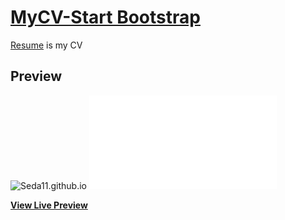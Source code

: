 # [MyCV-Start Bootstrap](https://seda11.github.io/)

[Resume](https://seda11.github.io/) is my CV

## Preview
![Seda11.github.io](https://seda11.github.io/)
[![Resume Preview](file:///C:/Users/ws/Desktop/Seda11.github.io/index.html)](https://seda11.github.io/)

**[View Live Preview](https://seda11.github.io/)**
